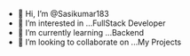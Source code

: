 - 👋 Hi, I’m @Sasikumar183
- 👀 I’m interested in ...FullStack Developer
- 🌱 I’m currently learning ...Backend
- 💞️ I’m looking to collaborate on ...My Projects

<!---
Sasikumar183/Sasikumar183 is a ✨ special ✨ repository because its `README.md` (this file) appears on your GitHub profile.
You can click the Preview link to take a look at your changes.
--->
